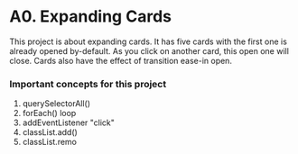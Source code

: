 # A0. Expanding Cards

This project is about expanding cards. It has five cards with the first one is already opened by-default. As you click on another card, this open one will close. Cards also have the effect of transition ease-in open.

### Important concepts for this project

1. querySelectorAll()
2. forEach() loop
3. addEventListener "click"
4. classList.add()
5. classList.remo
